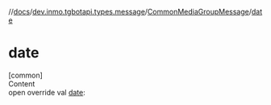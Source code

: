 //[docs](../../../index.md)/[dev.inmo.tgbotapi.types.message](../index.md)/[CommonMediaGroupMessage](index.md)/[date](date.md)



# date  
[common]  
Content  
open override val [date](date.md):   



